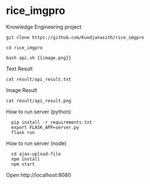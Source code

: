 # rice_imgpro
Knowledge Engineering project

  ```
  git clone https://github.com/Kundjanasith/rice_imgpro
  ```

  ```
  cd rice_imgpro
  ```

  ```
  bash api.sh {{image.png}}
  ```

  Text Result
  ```
  cat result/api_result.txt
  ```

  Image Result
  ```
  cat result/api_result.png
  ```

  How to run server (python)
  ```
    pip install -r requirements.txt
    export FLASK_APP=server.py
    flask run
  ```

  How to run server (node)
  ```
    cd ajax-upload-file
    npm install
    npm start
  ```
  Open http://localhost:8080
